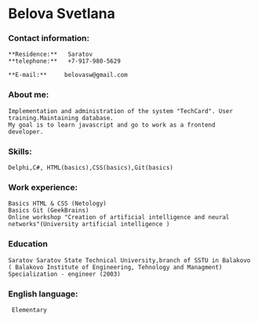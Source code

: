 # Belova Svetlana

### Contact information:
    **Residence:**   Saratov  
    **telephone:**   +7-917-980-5629
    
    **E-mail:**     belovasw@gmail.com

### About me:
    Implementation and administration of the system "TechCard". User training.Maintaining database.
    My goal is to learn javascript and go to work as a frontend  developer.

### Skills:
    Delphi,C#, HTML(basics),CSS(basics),Git(basics)

### Work experience:
    Basics HTML & CSS (Netology)
    Basics Git (GeekBrains)
    Online workshop "Creation of artificial intelligence and neural networks"(University artificial intelligence )

### Education
    Saratov Saratov State Technical University,branch of SSTU in Balakovo ( Balakovo Institute of Engineering, Tehnology and Managment) Specialization - engineer (2003)

### English language:
     Elementary 